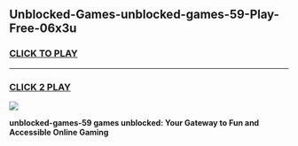 
## Unblocked-Games-unblocked-games-59-Play-Free-06x3u
<h3>
<a href="https://premium76.site?title=unblocked-games-59&ref=15A">CLICK TO PLAY</a></h3>
<hr>

<h3>
<a href="https://premium76.site?title=unblocked-games-59&ref=15A">CLICK 2 PLAY</a>
  
</h3>

<a href="https://premium76.site?title=unblocked-games-59&ref=15A"><img src="https://clearcache.store/games.png"></a>


**unblocked-games-59 games unblocked: Your Gateway to Fun and Accessible Online Gaming**
